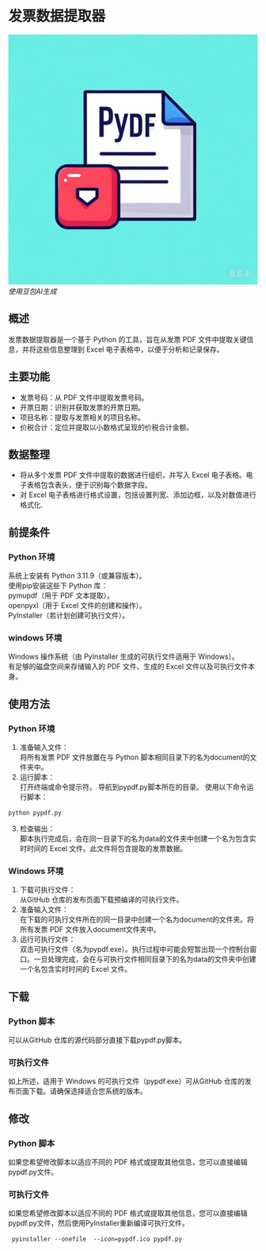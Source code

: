 # 发票数据提取器
![图标](pypdf.ico)
*使用豆包AI生成*
## 概述
发票数据提取器是一个基于 Python 的工具，旨在从发票 PDF 文件中提取关键信息，并将这些信息整理到 Excel 电子表格中，以便于分析和记录保存。
## 主要功能
- 发票号码：从 PDF 文件中提取发票号码。
- 开票日期：识别并获取发票的开票日期。
- 项目名称：提取与发票相关的项目名称。
- 价税合计：定位并提取以小数格式呈现的价税合计金额。
## 数据整理
- 将从多个发票 PDF 文件中提取的数据进行组织，并写入 Excel 电子表格。电子表格包含表头，便于识别每个数据字段。
- 对 Excel 电子表格进行格式设置，包括设置列宽、添加边框，以及对数值进行格式化.
## 前提条件
### Python 环境
系统上安装有 Python 3.11.9（或兼容版本）。  
使用pip安装这些下 Python 库：  
pymupdf（用于 PDF 文本提取）。  
openpyxl（用于 Excel 文件的创建和操作）。  
PyInstaller（若计划创建可执行文件）。
### windows 环境
Windows 操作系统（由 PyInstaller 生成的可执行文件适用于 Windows）。  
有足够的磁盘空间来存储输入的 PDF 文件、生成的 Excel 文件以及可执行文件本身。
## 使用方法
### Python 环境
1. 准备输入文件：  
将所有发票 PDF 文件放置在与 Python 脚本相同目录下的名为document的文件夹中。
2. 运行脚本：  
打开终端或命令提示符。
导航到pypdf.py脚本所在的目录。
使用以下命令运行脚本：
```shell
python pypdf.py
```
3. 检查输出：  
脚本执行完成后，会在同一目录下的名为data的文件夹中创建一个名为包含实时时间的 Excel 文件。此文件将包含提取的发票数据。
### Windows 环境
1. 下载可执行文件：  
从GitHub 仓库的发布页面下载预编译的可执行文件。
2. 准备输入文件：  
在下载的可执行文件所在的同一目录中创建一个名为document的文件夹。将所有发票 PDF 文件放入document文件夹中。
3. 运行可执行文件：  
双击可执行文件（名为pypdf.exe）。执行过程中可能会短暂出现一个控制台窗口。一旦处理完成，会在与可执行文件相同目录下的名为data的文件夹中创建一个名包含实时时间的 Excel 文件。
## 下载
### Python 脚本
可以从GitHub 仓库的源代码部分直接下载pypdf.py脚本。
### 可执行文件
如上所述，适用于 Windows 的可执行文件（pypdf.exe）可从GitHub 仓库的发布页面下载。请确保选择适合您系统的版本。
## 修改
### Python 脚本
如果您希望修改脚本以适应不同的 PDF 格式或提取其他信息，您可以直接编辑pypdf.py文件。
### 可执行文件
如果您希望修改脚本以适应不同的 PDF 格式或提取其他信息，您可以直接编辑pypdf.py文件，然后使用PyInstaller重新编译可执行文件。
```shell
 pyinstaller --onefile  --icon=pypdf.ico pypdf.py
```
